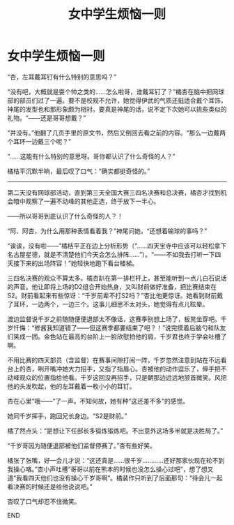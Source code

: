 ﻿---
title: 女中学生烦恼一则
fandom: 网球王子
characters: 千岁千里/橘桔平
rating: General
excerpt: 天气很好，有一点微风，一些男孩子在打网球，另一些在看，女孩子则有一点烦恼。
---

# 女中学生烦恼一则



“杏，左耳戴耳钉有什么特别的意思吗？” 

“没有吧，大概就是耍个帅之类的……怎么啦哥，谁戴耳钉了？”橘杏在脑中把网球部的部员们过了一遍。要不是校规不允许，她觉得伊武的气质还挺适合戴个耳饰，神尾的发型也和那形象颇为相衬。要真是神尾的话，说不定下次她可以挑些类似的礼物。“——还是哥哥想戴？”

“并没有。”他翻了几页手里的原文书，然后又倒回去看之前的内容。“那么一边戴两个耳环一边戴三个呢？”

“……这能有什么特别的意思呀。哥你都认识了什么奇怪的人？”

橘桔平沉默半晌，最后叹了口气：“确实都挺奇怪的。”

---

第二天没有网球部活动，直到第三天全国大赛三四名决赛和总决赛，橘杏才找到机会暗中观察了一遍不动峰的其他正选，终于放下一半心。

——所以哥哥到底认识了什么奇怪的人？！

“阿、阿杏，为什么用那种表情看着我？”神尾问她，“还想着输球的事吗？”

“诶诶，没有啦——”橘桔平正在边上分析形势（“……四天宝寺中应该可以轻松拿下名古屋星德，就是不清楚他们今天会怎么排阵……”）。“——不如我去打听一下四天接下来的出场阵容！”她轻快地跑下看台楼梯。

三四名决赛的观众不算太多。橘杏趴在第一排栏杆上，甚至能听到一点儿白石说话的声音。他让即将上场的D2组合开始热身，又叫财前做好准备，把比赛结束在S2。财前看起来有些惊讶：“千岁前辈不打S2吗？”杏比他更惊讶。她看到财前戴了耳环，一边两个，一边三个。这事儿细思不太对头，她觉得有点儿眩晕。

渡边监督说千岁之前随随便便退部太不像话，这赛季别想上场了，板凳坐穿吧。千岁忏悔：“修酱我知道错了——但这赛季都要结束了吧？！”说完摸着后脑勺和队友们笑成一团。金色站在最高的台阶上一脸欣慰拍他的肩，千岁君也终于学会吐槽了啊。

不用比赛的四天部员（含监督）在赛事间隙打闹一阵，千岁忽然注意到站在不远看台上的杏，咧开嘴冲她大力招手，又指了指眉心。杏被他的动作逗乐了，伸手把不动峰观众的位置指给他看。千岁这回没再招手，只是朝那边远远地颔首微笑。风把他的头发吹起，他的左耳戴着一枚小小的耳钉。

杏在心里“哦——”了一声。不知何故，她有种“这还差不多”的感觉。

她同千岁挥手，跑回兄长身边。“S2是财前。”

橘了然点头：“是想让下任部长多锻炼锻炼吧。不出意外这场多半就是决胜局了。”

“千岁哥因为随便退部被他们监督停赛了。”杏有些好笑。

橘张了张嘴，好一会儿才说：“这还真是……很千岁…………还好那家伙现在轮不到我操心咯。”杏小声吐槽“哥哥以前在熊本的时候也没怎么操心过吧”，想了想又道“我看四天他们也没有操心千岁哥啊”。橘装作只听到了后面那句：“待会儿一起看决赛的时候还是给他说说吧。”

杏叹了口气却忍不住微笑。



END
